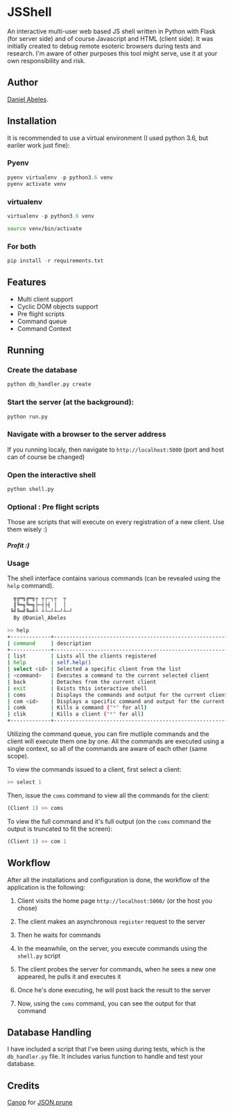 # JSShell

An interactive multi-user web based JS shell written in Python with Flask (for server side) and of course Javascript and HTML (client side). It was initially created to debug remote esoteric browsers during tests and research. I'm aware of other purposes this tool might serve, use it at your own responsibility and risk.

## Author
[Daniel Abeles](https://twitter.com/Daniel_Abeles).

## Installation
It is recommended to use a virtual environment (I used python 3.6, but eariler work just fine):
### Pyenv
```python
pyenv virtualenv -p python3.6 venv
pyenv activate venv
```

### virtualenv
```python 
virtualenv -p python3.6 venv
```
```bash
source venv/bin/activate
```

### For both
```python
pip install -r requirements.txt
```

## Features
* Multi client support
* Cyclic DOM objects support
* Pre flight scripts
* Command queue
* Command Context

## Running
### Create the database
```python
python db_handler.py create
```
### Start the server (at the background):
```python
python run.py
```
### Navigate with a browser to the server address
If you running localy, then navigate to `http://localhost:5000` (port and host can of course be changed)

### Open the interactive shell
```python
python shell.py
```

### Optional : Pre flight scripts
Those are scripts that will execute on every registration of a new client. Use them wisely :)

##### Profit :)

### Usage
The shell interface contains various commands (can be revealed using the `help` command).
```bash
  ╦╔═╗╔═╗┬ ┬┌─┐┬  ┬
  ║╚═╗╚═╗├─┤├┤ │  │
 ╚╝╚═╝╚═╝┴ ┴└─┘┴─┘┴─┘
  By @Daniel_Abeles

>> help
+-------------+---------------------------------------------------------------+
| command     | description                                                   |
+-------------+---------------------------------------------------------------+
| list        | Lists all the clients registered                              |
| help        | self.help()                                                   |
| select <id> | Selected a specific client from the list                      |
| <command>   | Executes a command to the current selected client             |
| back        | Detaches from the current client                              |
| exit        | Exists this interactive shell                                 |
| coms        | Displays the commands and output for the current client       |
| com <id>    | Displays a specific command and output for the current client |
| comk        | Kills a command ("*" for all)                                 |
| clik        | Kills a client ("*" for all)                                  |
+-------------+---------------------------------------------------------------+                               

```
Utilizing the command queue, you can fire mutliple commands and the client will execute them one by one.
All the commands are executed using a single context, so all of the commands are aware of each other (same scope).

To view the commands issued to a client, first select a client:
```python
>> select 1
```

Then, issue the `coms` command to view all the commands for the client:
``` python
(Client 1) >> coms
```
To view the full command and it's full output (on the `coms` command the output is truncated to fit the screen):
```python
(Client 1) >> com 1
```

## Workflow
After all the installations and configuration is done, the workflow of the application is the following:

1. Client visits the home page `http://localhost:5000/` (or the host you chose)

2. The client makes an asynchronous `register` request to the server

3. Then he waits for commands

4. In the meanwhile, on the server, you execute commands using the `shell.py` script

5. The client probes the server for commands, when he sees a new one appeared, he pulls it and executes it

6. Once he's done executing, he will post back the result to the server

7. Now, using the `coms` command, you can see the output for that command


## Database Handling
I have included a script that I've been using during tests, which is the `db_handler.py` file. It includes varius function to handle and test your database.


## Credits
[Canop](https://github.com/Canop) for [JSON.prune](https://github.com/Canop/JSON.prune/)
